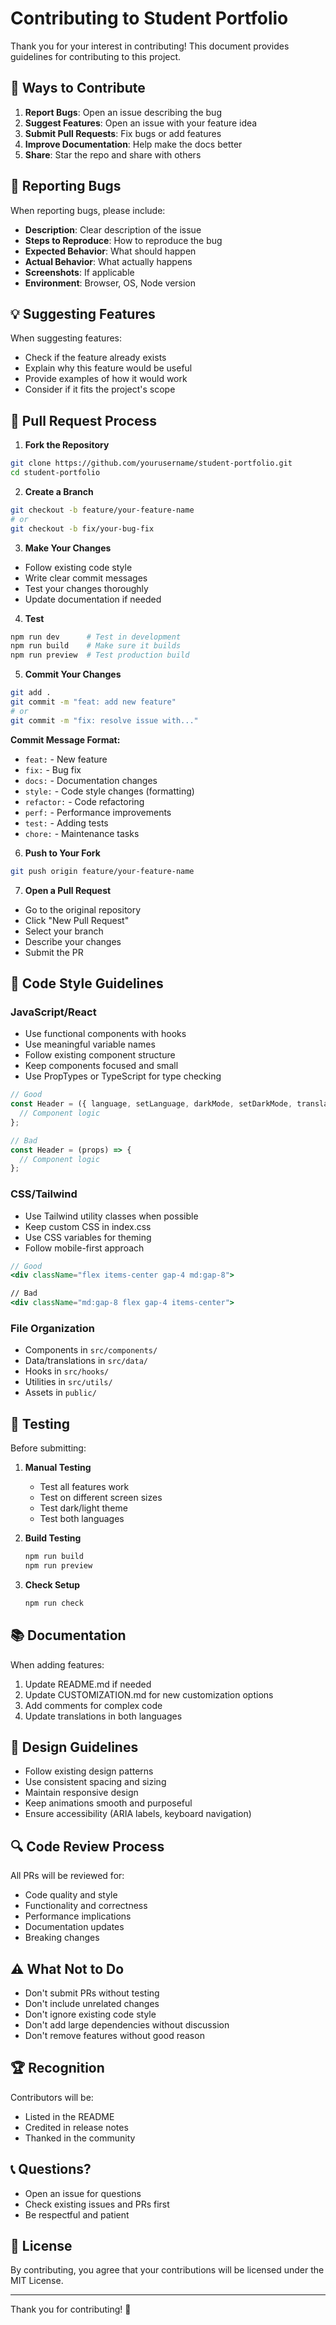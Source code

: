 # Contributing to Student Portfolio

Thank you for your interest in contributing! This document provides guidelines for contributing to this project.

## 🌟 Ways to Contribute

1. **Report Bugs**: Open an issue describing the bug
2. **Suggest Features**: Open an issue with your feature idea
3. **Submit Pull Requests**: Fix bugs or add features
4. **Improve Documentation**: Help make the docs better
5. **Share**: Star the repo and share with others

## 🐛 Reporting Bugs

When reporting bugs, please include:

- **Description**: Clear description of the issue
- **Steps to Reproduce**: How to reproduce the bug
- **Expected Behavior**: What should happen
- **Actual Behavior**: What actually happens
- **Screenshots**: If applicable
- **Environment**: Browser, OS, Node version

## 💡 Suggesting Features

When suggesting features:

- Check if the feature already exists
- Explain why this feature would be useful
- Provide examples of how it would work
- Consider if it fits the project's scope

## 🔨 Pull Request Process

1. **Fork the Repository**
```bash
git clone https://github.com/yourusername/student-portfolio.git
cd student-portfolio
```

2. **Create a Branch**
```bash
git checkout -b feature/your-feature-name
# or
git checkout -b fix/your-bug-fix
```

3. **Make Your Changes**
- Follow existing code style
- Write clear commit messages
- Test your changes thoroughly
- Update documentation if needed

4. **Test**
```bash
npm run dev      # Test in development
npm run build    # Make sure it builds
npm run preview  # Test production build
```

5. **Commit Your Changes**
```bash
git add .
git commit -m "feat: add new feature"
# or
git commit -m "fix: resolve issue with..."
```

**Commit Message Format:**
- `feat:` - New feature
- `fix:` - Bug fix
- `docs:` - Documentation changes
- `style:` - Code style changes (formatting)
- `refactor:` - Code refactoring
- `perf:` - Performance improvements
- `test:` - Adding tests
- `chore:` - Maintenance tasks

6. **Push to Your Fork**
```bash
git push origin feature/your-feature-name
```

7. **Open a Pull Request**
- Go to the original repository
- Click "New Pull Request"
- Select your branch
- Describe your changes
- Submit the PR

## 📝 Code Style Guidelines

### JavaScript/React

- Use functional components with hooks
- Use meaningful variable names
- Follow existing component structure
- Keep components focused and small
- Use PropTypes or TypeScript for type checking

```jsx
// Good
const Header = ({ language, setLanguage, darkMode, setDarkMode, translations }) => {
  // Component logic
};

// Bad
const Header = (props) => {
  // Component logic
};
```

### CSS/Tailwind

- Use Tailwind utility classes when possible
- Keep custom CSS in index.css
- Use CSS variables for theming
- Follow mobile-first approach

```jsx
// Good
<div className="flex items-center gap-4 md:gap-8">

// Bad
<div className="md:gap-8 flex gap-4 items-center">
```

### File Organization

- Components in `src/components/`
- Data/translations in `src/data/`
- Hooks in `src/hooks/`
- Utilities in `src/utils/`
- Assets in `public/`

## 🧪 Testing

Before submitting:

1. **Manual Testing**
   - Test all features work
   - Test on different screen sizes
   - Test dark/light theme
   - Test both languages

2. **Build Testing**
   ```bash
   npm run build
   npm run preview
   ```

3. **Check Setup**
   ```bash
   npm run check
   ```

## 📚 Documentation

When adding features:

1. Update README.md if needed
2. Update CUSTOMIZATION.md for new customization options
3. Add comments for complex code
4. Update translations in both languages

## 🎨 Design Guidelines

- Follow existing design patterns
- Use consistent spacing and sizing
- Maintain responsive design
- Keep animations smooth and purposeful
- Ensure accessibility (ARIA labels, keyboard navigation)

## 🔍 Code Review Process

All PRs will be reviewed for:

- Code quality and style
- Functionality and correctness
- Performance implications
- Documentation updates
- Breaking changes

## ⚠️ What Not to Do

- Don't submit PRs without testing
- Don't include unrelated changes
- Don't ignore existing code style
- Don't add large dependencies without discussion
- Don't remove features without good reason

## 🏆 Recognition

Contributors will be:
- Listed in the README
- Credited in release notes
- Thanked in the community

## 📞 Questions?

- Open an issue for questions
- Check existing issues and PRs first
- Be respectful and patient

## 📄 License

By contributing, you agree that your contributions will be licensed under the MIT License.

---

Thank you for contributing! 🎉
